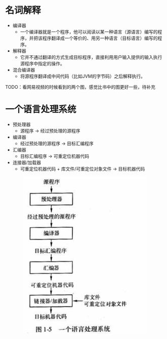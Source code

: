 
# 名词解释

* 编译器
    - 一个编译器就是一个程序，他可以阅读以某一种语言（源语言）编写的程序，并把该程序翻译成一个等价的、用另一种语言（目标语言）编写的程序。
* 解释器
    - 它并不通过翻译的方式生成目标程序，直接利用用户输入提供的输入执行源程序中指定的操作。
* 混合编译器
    - 将源程序翻译成中间代码（比如JVM的字节码）之后解释执行。

TODO：看网易视频的时候看到的两个图，感觉比书中的图更好一些，待补充

# 一个语言处理系统

* 预处理器
    - 源程序 -> 经过预处理的源程序
* 编译器
    - 经过预处理的源程序 -> 目标汇编程序
* 汇编器
    - 目标汇编程序 -> 可重定位机器代码
* 连接器/加载器
    - 可重定位机器代码 + 库文件/可重定位对象文件 -> 目标机器代码

<div align=center><img alt="图1.5-一个语言处理系统.jpg" src="https://raw.githubusercontent.com/NorthFacing/step-by-compiler/master/dragon-book/src/main/java/chapter01/_1_1_Language_Processors/图1.5-一个语言处理系统.jpg" height="500"/></div>
